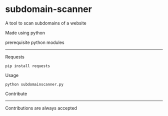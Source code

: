 # subdomain-scanner
A tool to scan subdomains of a website 

Made using python 

prerequisite python modules
____________________________

Requests

<Code>pip install requests</code>

Usage

<Code>python subdomainscanner.py </code>

Contribute
___________
Contributions are always accepted
